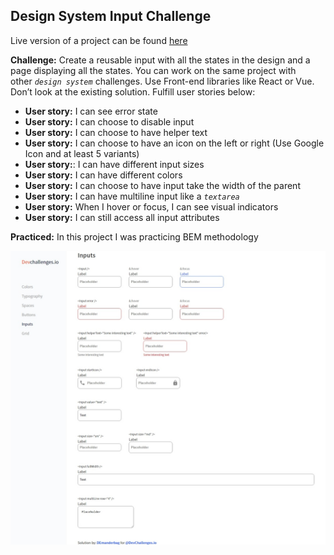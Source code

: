 ## Design System Input Challenge

Live version of a project can be found [here](https://objective-davinci-e4f803.netlify.app/designsystem-input/ "Design System Input live demo")

**Challenge:** Create a reusable input with all the states in the design and a page displaying all the states. You can work on the same project with other *`design system`* challenges. Use Front-end libraries like React or Vue. Don’t look at the existing solution. Fulfill user stories below:

- **User story:** I can see error state
- **User story:** I can choose to disable input
- **User story:** I can choose to have helper text
- **User story:** I can choose to have an icon on the left or right (Use Google Icon and at least 5 variants)
- **User story:**: I can have different input sizes
- **User story:** I can have different colors
- **User story:** I can choose to have input take the width of the parent
- **User story:** I can have multiline input like a _`textarea`_
- **User story:** When I hover or focus, I can see visual indicators
- **User story:** I can still access all input attributes

**Practiced:** In this project I was practicing BEM methodology

![Preview image of a project](project-preview.jpeg)
